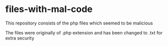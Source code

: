 # files-with-mal-code
This repository consists of the php files which seemed to be malicious

The files were originally of .php extension and has been changed to .txt for extra security
